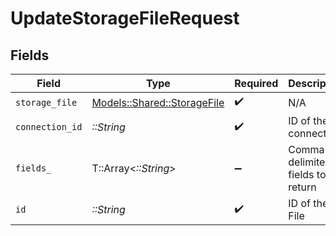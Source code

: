 # UpdateStorageFileRequest


## Fields

| Field                                                             | Type                                                              | Required                                                          | Description                                                       |
| ----------------------------------------------------------------- | ----------------------------------------------------------------- | ----------------------------------------------------------------- | ----------------------------------------------------------------- |
| `storage_file`                                                    | [Models::Shared::StorageFile](../../models/shared/storagefile.md) | :heavy_check_mark:                                                | N/A                                                               |
| `connection_id`                                                   | *::String*                                                        | :heavy_check_mark:                                                | ID of the connection                                              |
| `fields_`                                                         | T::Array<*::String*>                                              | :heavy_minus_sign:                                                | Comma-delimited fields to return                                  |
| `id`                                                              | *::String*                                                        | :heavy_check_mark:                                                | ID of the File                                                    |